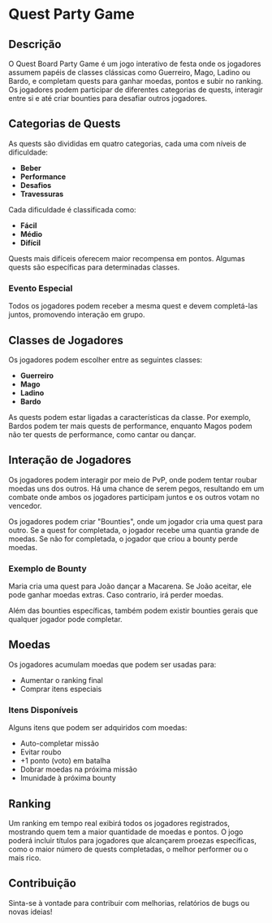 # Quest Party Game

## Descrição
O Quest Board Party Game é um jogo interativo de festa onde os jogadores assumem papéis de classes clássicas como Guerreiro, Mago, Ladino ou Bardo, e completam quests para ganhar moedas, pontos e subir no ranking. Os jogadores podem participar de diferentes categorias de quests, interagir entre si e até criar bounties para desafiar outros jogadores.

## Categorias de Quests
As quests são divididas em quatro categorias, cada uma com níveis de dificuldade:
- **Beber**
- **Performance**
- **Desafios**
- **Travessuras**

Cada dificuldade é classificada como:
- **Fácil**
- **Médio**
- **Difícil**

Quests mais difíceis oferecem maior recompensa em pontos. Algumas quests são específicas para determinadas classes.

### Evento Especial
Todos os jogadores podem receber a mesma quest e devem completá-las juntos, promovendo interação em grupo.

## Classes de Jogadores
Os jogadores podem escolher entre as seguintes classes:
- **Guerreiro**
- **Mago**
- **Ladino**
- **Bardo**

As quests podem estar ligadas a características da classe. Por exemplo, Bardos podem ter mais quests de performance, enquanto Magos podem não ter quests de performance, como cantar ou dançar.

## Interação de Jogadores
Os jogadores podem interagir por meio de PvP, onde podem tentar roubar moedas uns dos outros. Há uma chance de serem pegos, resultando em um combate onde ambos os jogadores participam juntos e os outros votam no vencedor.

Os jogadores podem criar "Bounties", onde um jogador cria uma quest para outro. Se a quest for completada, o jogador recebe uma quantia grande de moedas. Se não for completada, o jogador que criou a bounty perde moedas.

### Exemplo de Bounty
Maria cria uma quest para João dançar a Macarena. Se João aceitar, ele pode ganhar moedas extras. Caso contrario, irá perder moedas.

Além das bounties específicas, também podem existir bounties gerais que qualquer jogador pode completar.

## Moedas
Os jogadores acumulam moedas que podem ser usadas para:
- Aumentar o ranking final
- Comprar itens especiais

### Itens Disponíveis
Alguns itens que podem ser adquiridos com moedas:
- Auto-completar missão
- Evitar roubo
- +1 ponto (voto) em batalha
- Dobrar moedas na próxima missão
- Imunidade à próxima bounty

## Ranking
Um ranking em tempo real exibirá todos os jogadores registrados, mostrando quem tem a maior quantidade de moedas e pontos. O jogo poderá incluir títulos para jogadores que alcançarem proezas específicas, como o maior número de quests completadas, o melhor performer ou o mais rico.

## Contribuição
Sinta-se à vontade para contribuir com melhorias, relatórios de bugs ou novas ideias!